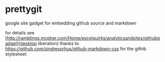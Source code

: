 # prettygit
google site gadget for embedding github source and markdown

for details see [http://ramblings.mcpher.com/Home/excelquirks/analyticsandsites/githubgadget](desktop liberation)
thanks to https://github.com/sindresorhus/github-markdown-css for the githib stylesheet 
